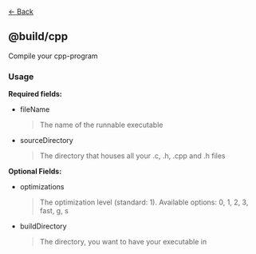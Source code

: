 [<- Back](../index.md)

## @build/cpp

Compile your cpp-program

### Usage

**Required fields:**

-   fileName

    > The name of the runnable executable

-   sourceDirectory
    > The directory that houses all your .c, .h, .cpp and .h files

**Optional Fields:**

-   optimizations

    > The optimization level (standard: 1). Available options: 0, 1, 2, 3, fast, g, s

-   buildDirectory
    > The directory, you want to have your executable in
